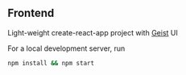 ## Frontend

Light-weight create-react-app project with [Geist](https://geist-ui.dev/en-us) UI

For a local development server, run

```bash
npm install && npm start
```
